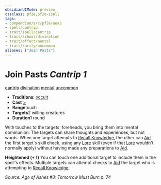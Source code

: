 ```yaml
---
obsidianUIMode: preview
cssclass: pf2e,pf2e-spell
tags:
- compendium/src/pf2e/aoa3
- spell/cantrip
- trait/spell/cantrip
- trait/school/divination
- trait/effect/mental
- trait/rarity/uncommon
aliases: ["Join Pasts"]
---
```

# Join Pasts *Cantrip 1*   
[cantrip](cantrip.md)  [divination](divination.md)  [mental](mental.md)  [uncommon](uncommon.md)  

- **Traditions**: [occult](occult.md)
- **Cast** [>](chapter-9-playing-the-game.md#Actions "Single Action") 
- **Range**touch
- **Targets**2 willing creatures
- **Duration**1 round

With touches to the targets' foreheads, you bring them into mental communion. The targets can share thoughts and experiences, but not words. When one target attempts to [Recall Knowledge](recall-knowledge.md), the other can [Aid](aid.md) the first target's skill check, using any [Lore](../skills.md#Lore) skill (even if that [Lore](../skills.md#Lore) wouldn't normally apply) without having made any preparations to [Aid](aid.md).

**Heightened (+ 1)** You can touch one additional target to include them in the spell's effects. Multiple targets can attempt checks to [Aid](aid.md) the target who is attempting to [Recall Knowledge](recall-knowledge.md).

*Source: Age of Ashes #3: Tomorrow Must Burn p. 74*
